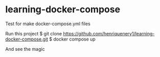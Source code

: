 # learning-docker-compose
Test for make docker-compose.yml files

Run this project
$ git clone https://github.com/henriquenery1/learning-docker-compose.git
$ docker compose up

And see the magic
